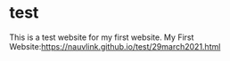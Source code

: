 # test
This is a test website for my first website.
My First Website:https://nauvlink.github.io/test/29march2021.html
